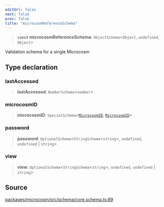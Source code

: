 ```yaml
---
editUrl: false
next: false
prev: false
title: "microcosmReferenceSchema"
---
```


> **`const`** **microcosmReferenceSchema**: `ObjectSchema`\<`Object`, `undefined`, `Object`\>

Validation schema for a single Microcosm

## Type declaration

### lastAccessed

> **lastAccessed**: `NumberSchema`\<`number`\>

### microcosmID

> **microcosmID**: `SpecialSchema`\<[`MicrocosmID`](../type-aliases/MicrocosmID.md), [`MicrocosmID`](../type-aliases/MicrocosmID.md)\>

### password

> **password**: `OptionalSchema`\<`StringSchema`\<`string`\>, `undefined`, `undefined` \| `string`\>

### view

> **view**: `OptionalSchema`\<`StringSchema`\<`string`\>, `undefined`, `undefined` \| `string`\>

## Source

[packages/microcosm/src/schema/core.schema.ts:89](https://github.com/nodenogg-in/alpha-p2p/blob/537491b7f422df1359d1cfda9feedcc4a36a0605/packages/microcosm/src/schema/core.schema.ts#L89)
